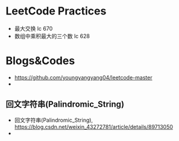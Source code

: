# LeetCode Practices

+ 最大交换 lc 670 
+ 数组中乘积最大的三个数 lc 628


# Blogs&Codes
+ https://github.com/youngyangyang04/leetcode-master
+ 

## 回文字符串(Palindromic_String)
+ 回文字符串(Palindromic_String), https://blog.csdn.net/weixin_43272781/article/details/89713050
+ 
